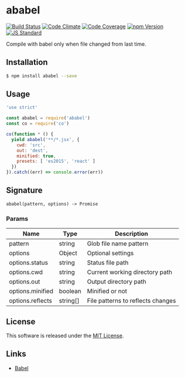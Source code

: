 ababel
==========

<!---
This file is generated by ape-tmpl. Do not update manually.
--->

<!-- Badge Start -->
<a name="badges"></a>

[![Build Status][bd_travis_shield_url]][bd_travis_url]
[![Code Climate][bd_codeclimate_shield_url]][bd_codeclimate_url]
[![Code Coverage][bd_codeclimate_coverage_shield_url]][bd_codeclimate_url]
[![npm Version][bd_npm_shield_url]][bd_npm_url]
[![JS Standard][bd_standard_shield_url]][bd_standard_url]

[bd_repo_url]: https://github.com/a-labo/ababel
[bd_travis_url]: http://travis-ci.org/a-labo/ababel
[bd_travis_shield_url]: http://img.shields.io/travis/a-labo/ababel.svg?style=flat
[bd_travis_com_url]: http://travis-ci.com/a-labo/ababel
[bd_travis_com_shield_url]: https://api.travis-ci.com/a-labo/ababel.svg?token=
[bd_license_url]: https://github.com/a-labo/ababel/blob/master/LICENSE
[bd_codeclimate_url]: http://codeclimate.com/github/a-labo/ababel
[bd_codeclimate_shield_url]: http://img.shields.io/codeclimate/github/a-labo/ababel.svg?style=flat
[bd_codeclimate_coverage_shield_url]: http://img.shields.io/codeclimate/coverage/github/a-labo/ababel.svg?style=flat
[bd_gemnasium_url]: https://gemnasium.com/a-labo/ababel
[bd_gemnasium_shield_url]: https://gemnasium.com/a-labo/ababel.svg
[bd_npm_url]: http://www.npmjs.org/package/ababel
[bd_npm_shield_url]: http://img.shields.io/npm/v/ababel.svg?style=flat
[bd_standard_url]: http://standardjs.com/
[bd_standard_shield_url]: https://img.shields.io/badge/code%20style-standard-brightgreen.svg

<!-- Badge End -->


<!-- Description Start -->
<a name="description"></a>

Compile with babel only when file changed from last time.

<!-- Description End -->


<!-- Overview Start -->
<a name="overview"></a>



<!-- Overview End -->


<!-- Sections Start -->
<a name="sections"></a>

<!-- Section from "doc/guides/01.Installation.md.hbs" Start -->

<a name="section-doc-guides-01-installation-md"></a>

Installation
-----

```bash
$ npm install ababel --save
```


<!-- Section from "doc/guides/01.Installation.md.hbs" End -->

<!-- Section from "doc/guides/02.Usage.md.hbs" Start -->

<a name="section-doc-guides-02-usage-md"></a>

Usage
---------

```javascript
'use strict'

const ababel = require('ababel')
const co = require('co')

co(function * () {
  yield ababel('**/*.jsx', {
    cwd: 'src',
    out: 'dest',
    minified: true,
    presets: [ 'es2015', 'react' ]
  })
}).catch((err) => console.error(err))


```


<!-- Section from "doc/guides/02.Usage.md.hbs" End -->

<!-- Section from "doc/guides/03.Signature.md.hbs" Start -->

<a name="section-doc-guides-03-signature-md"></a>

Signature
---------

`ababel(pattern, options) -> Promise`

### Params

| Name | Type | Description |
| ----- | --- | -------- |
| pattern | string | Glob file name pattern |
| options | Object | Optional settings |
| options.status | string | Status file path |
| options.cwd | string | Current working directory path |
| options.out | string | Output directory path |
| options.minified | boolean | Minified or not |
| options.reflects | string[] | File patterns to reflects changes |



<!-- Section from "doc/guides/03.Signature.md.hbs" End -->


<!-- Sections Start -->


<!-- LICENSE Start -->
<a name="license"></a>

License
-------
This software is released under the [MIT License](https://github.com/a-labo/ababel/blob/master/LICENSE).

<!-- LICENSE End -->


<!-- Links Start -->
<a name="links"></a>

Links
------

+ [Babel][babel_url]

[babel_url]: https://babeljs.io/

<!-- Links End -->
